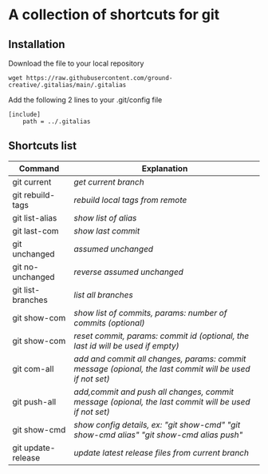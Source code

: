 # A collection of shortcuts for git

## Installation

Download the file to your  local repository
```
wget https://raw.githubusercontent.com/ground-creative/.gitalias/main/.gitalias
```

Add the following 2 lines to your .git/config file
```
[include]
	path = ../.gitalias
```

## Shortcuts list

| Command  | Explanation |
| ------------- | ------------- |
| git current | *get current branch* |
| git rebuild-tags  | *rebuild local tags from remote* |
| git list-alias  | *show list of alias*  |
| git last-com | *show last commit*  |
| git unchanged | *assumed unchanged* |
| git no-unchanged | *reverse assumed unchanged* |
| git list-branches  | *list all branches*  |
| git show-com  | *show list of commits, params: number of commits (optional)* |
| git show-com  | *reset commit, params: commit id (optional, the last id will be used if empty)* |
| git com-all | *add and commit all changes, params: commit message (opional, the last commit will be used if not set)* |
| git push-all | *add,commit and push all changes, commit message (opional, the last commit will be used if not set)* |
| git show-cmd | *show config details, ex: "git show-cmd" "git show-cmd alias" "git show-cmd alias push"* |
| git update-release  | *update latest release files from current branch*  |